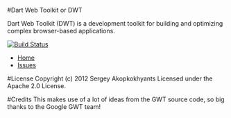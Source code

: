 #Dart Web Toolkit or DWT

Dart Web Toolkit (DWT) is a development toolkit for building and optimizing complex browser-based applications.

[![Build Status](https://drone.io/github.com/akserg/dart_web_toolkit/status.png)](https://drone.io/github.com/akserg/dart_web_toolkit/latest)

* [Home](http://www.dartwebtoolkit.com)
* [Issues](https://github.com/akserg/dart_web_toolkit/issues)

#License
Copyright (c) 2012 Sergey Akopkokhyants Licensed under the Apache 2.0 License.

#Credits
This makes use of a lot of ideas from the GWT source code, so big thanks to the Google GWT team!

 